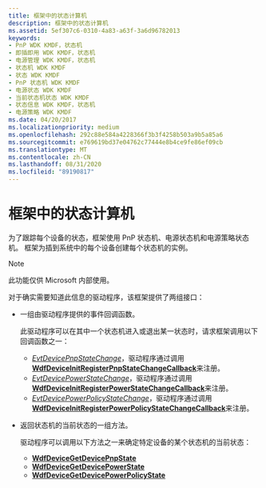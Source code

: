 ```yaml
---
title: 框架中的状态计算机
description: 框架中的状态计算机
ms.assetid: 5ef307c6-0310-4a83-a63f-3a6d96782013
keywords:
- PnP WDK KMDF，状态机
- 即插即用 WDK KMDF，状态机
- 电源管理 WDK KMDF，状态机
- 状态机 WDK KMDF
- 状态 WDK KMDF
- PnP 状态机 WDK KMDF
- 电源状态 WDK KMDF
- 当前状态机状态 WDK KMDF
- 状态信息 WDK KMDF，状态机
- 电源策略 WDK KMDF
ms.date: 04/20/2017
ms.localizationpriority: medium
ms.openlocfilehash: 292c88e584a4228366f3b3f4258b503a9b5a85a6
ms.sourcegitcommit: e769619bd37e04762c77444e8b4ce9fe86ef09cb
ms.translationtype: MT
ms.contentlocale: zh-CN
ms.lasthandoff: 08/31/2020
ms.locfileid: "89190817"
---
```

# <a name="state-machines-in-the-framework"></a>框架中的状态计算机


为了跟踪每个设备的状态，框架使用 PnP 状态机、电源状态机和电源策略状态机。 框架为插到系统中的每个设备创建每个状态机的实例。

>[!NOTE]
>此功能仅供 Microsoft 内部使用。

对于确实需要知道此信息的驱动程序，该框架提供了两组接口：

-   一组由驱动程序提供的事件回调函数。

    此驱动程序可以在其中一个状态机进入或退出某一状态时，请求框架调用以下回调函数之一：

    -   [*EvtDevicePnpStateChange*](/windows-hardware/drivers/ddi/wdfdevice/nc-wdfdevice-evt_wdf_device_pnp_state_change_notification)，驱动程序通过调用 [**WdfDeviceInitRegisterPnpStateChangeCallback**](/windows-hardware/drivers/ddi/wdfdevice/nf-wdfdevice-wdfdeviceinitregisterpnpstatechangecallback)来注册。
    -   [*EvtDevicePowerStateChange*](/windows-hardware/drivers/ddi/wdfdevice/nc-wdfdevice-evt_wdf_device_power_state_change_notification)，驱动程序通过调用 [**WdfDeviceInitRegisterPowerStateChangeCallback**](/windows-hardware/drivers/ddi/wdfdevice/nf-wdfdevice-wdfdeviceinitregisterpowerstatechangecallback)来注册。
    -   [*EvtDevicePowerPolicyStateChange*](/windows-hardware/drivers/ddi/wdfdevice/nc-wdfdevice-evt_wdf_device_power_policy_state_change_notification)，驱动程序通过调用 [**WdfDeviceInitRegisterPowerPolicyStateChangeCallback**](/windows-hardware/drivers/ddi/wdfdevice/nf-wdfdevice-wdfdeviceinitregisterpowerpolicystatechangecallback)来注册。
-   返回状态机的当前状态的一组方法。

    驱动程序可以调用以下方法之一来确定特定设备的某个状态机的当前状态：

    -   [**WdfDeviceGetDevicePnpState**](/windows-hardware/drivers/ddi/wdfdevice/nf-wdfdevice-wdfdevicegetdevicepnpstate)
    -   [**WdfDeviceGetDevicePowerState**](/windows-hardware/drivers/ddi/wdfdevice/nf-wdfdevice-wdfdevicegetdevicepowerstate)
    -   [**WdfDeviceGetDevicePowerPolicyState**](/windows-hardware/drivers/ddi/wdfdevice/nf-wdfdevice-wdfdevicegetdevicepowerpolicystate)

 

